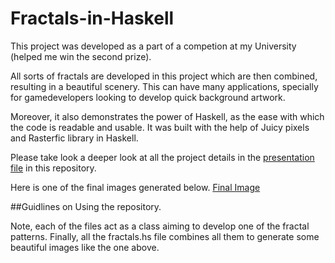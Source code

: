 # Fractals-in-Haskell

This project was developed as a part of a competion at my University (helped me win the second prize).

All sorts of fractals are developed in this project which are then combined, resulting in a beautiful scenery. This can have many applications, specially for gamedevelopers looking to develop quick background artwork.

Moreover, it also demonstrates the power of Haskell, as the ease with which the code is readable and usable. It was built with the help of Juicy pixels and Rasterfic library in Haskell.

Please take look a deeper look at all the project details in the [presentation file](https://github.com/TGDivy/Fractals-in-Haskell/blob/master/Haskell%20Competition.pdf) in this repository.

Here is one of the final images generated below. [Final Image](https://github.com/TGDivy/Fractals-in-Haskell/blob/master/Final.png?raw=true)

##Guidlines on Using the repository.

Note, each of the files act as a class aiming to develop one of the fractal patterns. Finally, all the fractals.hs file combines all them to generate some beautiful images like the one above.


